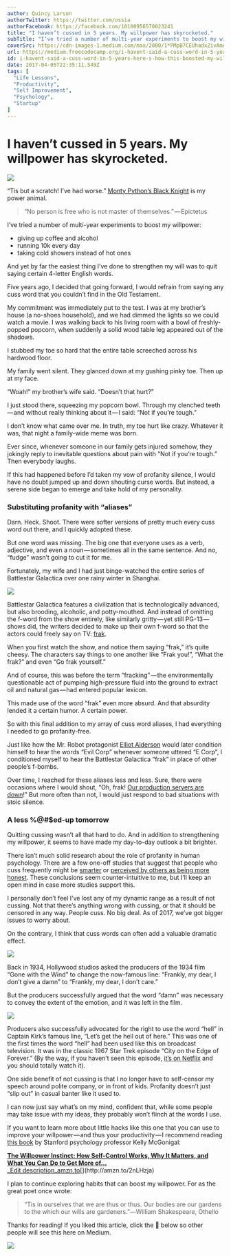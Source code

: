 ```yaml
---
author: Quincy Larson
authorTwitter: https://twitter.com/ossia
authorFacebook: https://facebook.com/10100956570023241
title: "I haven’t cussed in 5 years. My willpower has skyrocketed."
subTitle: "I’ve tried a number of multi-year experiments to boost my willpower:..."
coverSrc: https://cdn-images-1.medium.com/max/2000/1*PMpB7CEUhadxZivAmA22_w.png
url: https://medium.freecodecamp.org/i-havent-said-a-cuss-word-in-5-years-here-s-how-this-boosted-my-willpower-3e7ecc98e006
id: i-havent-said-a-cuss-word-in-5-years-here-s-how-this-boosted-my-willpower-3e7ecc98e006
date: 2017-04-05T22:35:11.549Z
tags: [
  "Life Lessons",
  "Productivity",
  "Self Improvement",
  "Psychology",
  "Startup"
]
---
```

# I haven’t cussed in 5 years. My willpower has skyrocketed.







![](https://cdn-images-1.medium.com/max/2000/1*PMpB7CEUhadxZivAmA22_w.png)

“Tis but a scratch! I’ve had worse.” [Monty Python’s Black Knight](https://www.youtube.com/watch?v=dhRUe-gz690) is my power animal.







> “No person is free who is not master of themselves.” — Epictetus

I’ve tried a number of multi-year experiments to boost my willpower:

*   giving up coffee and alcohol
*   running 10k every day
*   taking cold showers instead of hot ones

And yet by far the easiest thing I’ve done to strengthen my will was to quit saying certain 4-letter English words.

Five years ago, I decided that going forward, I would refrain from saying any cuss word that you couldn’t find in the Old Testament.

My commitment was immediately put to the test. I was at my brother’s house (a no-shoes household), and we had dimmed the lights so we could watch a movie. I was walking back to his living room with a bowl of freshly-popped popcorn, when suddenly a solid wood table leg appeared out of the shadows.

I stubbed my toe so hard that the entire table screeched across his hardwood floor.

My family went silent. They glanced down at my gushing pinky toe. Then up at my face.

“Woah!” my brother’s wife said. “Doesn’t that hurt?”

I just stood there, squeezing my popcorn bowl. Through my clenched teeth — and without really thinking about it — I said: “Not if you’re tough.”

I don’t know what came over me. In truth, my toe hurt like crazy. Whatever it was, that night a family-wide meme was born.

Ever since, whenever someone in our family gets injured somehow, they jokingly reply to inevitable questions about pain with “Not if you’re tough.” Then everybody laughs.

If this had happened before I’d taken my vow of profanity silence, I would have no doubt jumped up and down shouting curse words. But instead, a serene side began to emerge and take hold of my personality.

### Substituting profanity with “aliases”

Darn. Heck. Shoot. There were softer versions of pretty much every cuss word out there, and I quickly adopted these.

But one word was missing. The big one that everyone uses as a verb, adjective, and even a noun — sometimes all in the same sentence. And no, “fudge” wasn’t going to cut it for me.

Fortunately, my wife and I had just binge-watched the entire series of Battlestar Galactica over one rainy winter in Shanghai.







![](https://cdn-images-1.medium.com/max/2000/1*9daXsF_Bc1yqdmSxNvS_jA.jpeg)







Battlestar Galactica features a civilization that is technologically advanced, but also brooding, alcoholic, and potty-mouthed. And instead of omitting the f-word from the show entirely, like similarly gritty — yet still PG-13 — shows did, the writers decided to make up their own f-word so that the actors could freely say on TV: [frak](https://en.wikipedia.org/wiki/Frak_%28expletive%29).

When you first watch the show, and notice them saying “frak,” it’s quite cheesy. The characters say things to one another like “Frak you!”, “What the frak?” and even “Go frak yourself.”

And of course, this was before the term “fracking” — the environmentally questionable act of pumping high-pressure fluid into the ground to extract oil and natural gas — had entered popular lexicon.

This made use of the word “frak” even more absurd. And that absurdity lended it a certain humor. A certain power.

So with this final addition to my array of cuss word aliases, I had everything I needed to go profanity-free.

Just like how the Mr. Robot protagonist [Elliot Alderson](https://medium.freecodecamp.com/all-i-really-need-to-know-about-infosec-i-learned-from-mr-robot-7902cca6d729#.nhwv27j9v) would later condition himself to hear the words “Evil Corp” whenever someone uttered “E Corp”, I conditioned myself to hear the Battlestar Galactica “frak” in place of other people’s f-bombs.

Over time, I reached for these aliases less and less. Sure, there were occasions where I would shout, “Oh, frak! [Our production servers are down](https://medium.freecodecamp.com/rebuilding-the-747-at-35-000-feet-165bddf4782)!” But more often than not, I would just respond to bad situations with stoic silence.

### A less %@#$ed-up tomorrow

Quitting cussing wasn’t all that hard to do. And in addition to strengthening my willpower, it seems to have made my day-to-day outlook a bit brighter.

There isn’t much solid research about the role of profanity in human psychology. There are a few one-off studies that suggest that people who cuss frequently might be [smarter](http://www.sciencedirect.com/science/article/pii/S038800011400151X) or [perceived by others as being more honest](http://journals.sagepub.com/doi/full/10.1177/1948550616681055). These conclusions seem counter-intuitive to me, but I’ll keep an open mind in case more studies support this.

I personally don’t feel I’ve lost any of my dynamic range as a result of not cussing. Not that there’s anything wrong with cussing, or that it should be censored in any way. People cuss. No big deal. As of 2017, we’ve got bigger issues to worry about.

On the contrary, I think that cuss words can often add a valuable dramatic effect.



![](https://cdn-images-1.medium.com/max/1600/1*TBrZjpb5wwKByikWWl8A-g.gif)



Back in 1934, Hollywood studios asked the producers of the 1934 film “Gone with the Wind” to change the now-famous line: “Frankly, my dear, I don’t give a damn” to “Frankly, my dear, I don’t care.”

But the producers successfully argued that the word “damn” was necessary to convey the extent of the emotion, and it was left in the film.







![](https://cdn-images-1.medium.com/max/2000/1*yQS64y6jqjRkXvmA36J3HQ.jpeg)







Producers also successfully advocated for the right to use the word “hell” in Captain Kirk’s famous line, “Let’s get the hell out of here.” This was one of the first times the word “hell” had been used like this on broadcast television. It was in the classic 1967 Star Trek episode “City on the Edge of Forever.” (By the way, if you haven’t seen this episode, [it’s on Netflix](https://www.netflix.com/au/watch/70109463) and you should totally watch it).

One side benefit of not cussing is that I no longer have to self-censor my speech around polite company, or in front of kids. Profanity doesn’t just “slip out” in casual banter like it used to.

I can now just say what’s on my mind, confident that, while some people may take issue with my ideas, they probably won’t flinch at the words I use.

If you want to learn more about little hacks like this one that you can use to improve your willpower — and thus your productivity — I recommend reading [this book](http://amzn.to/2nLHzja) by Stanford psychology professor Kelly McGonigal:

[**The Willpower Instinct: How Self-Control Works, Why It Matters, and What You Can Do to Get More of…**  
_Edit description_amzn.to](http://amzn.to/2nLHzja "http://amzn.to/2nLHzja")[](http://amzn.to/2nLHzja)

I plan to continue exploring habits that can boost my willpower. For as the great poet once wrote:

> “Tis in ourselves that we are thus or thus. Our bodies are our gardens to the which our wills are gardeners.”―William Shakespeare, Othello

Thanks for reading! If you liked this article, click the 💚 below so other people will see this here on Medium.



![](https://cdn-images-1.medium.com/max/1600/1*31StU5CNIHk8VDkSHWO6nA.gif)










